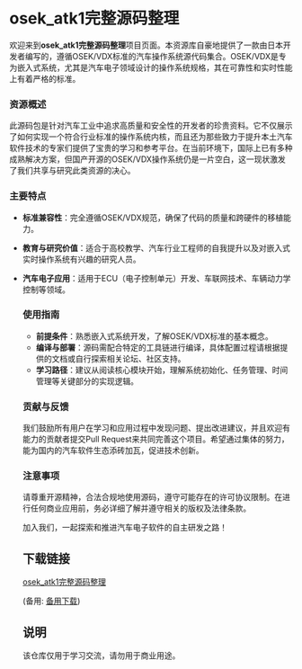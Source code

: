 # osek_atk1完整源码整理

欢迎来到**osek_atk1完整源码整理**项目页面。本资源库自豪地提供了一款由日本开发者编写的，遵循OSEK/VDX标准的汽车操作系统源代码集合。OSEK/VDX是专为嵌入式系统，尤其是汽车电子领域设计的操作系统规格，其在可靠性和实时性能上有着严格的标准。

### 资源概述

此源码包是针对汽车工业中追求高质量和安全性的开发者的珍贵资料。它不仅展示了如何实现一个符合行业标准的操作系统内核，而且还为那些致力于提升本土汽车软件技术的专家们提供了宝贵的学习和参考平台。在当前环境下，国际上已有多种成熟解决方案，但国产开源的OSEK/VDX操作系统仍是一片空白，这一现状激发了我们共享与研究此类资源的决心。

### 主要特点

- **标准兼容性**：完全遵循OSEK/VDX规范，确保了代码的质量和跨硬件的移植能力。
- **教育与研究价值**：适合于高校教学、汽车行业工程师的自我提升以及对嵌入式实时操作系统有兴趣的研究人员。
- **汽车电子应用**：适用于ECU（电子控制单元）开发、车联网技术、车辆动力学控制等领域。

  ### 使用指南

  - **前提条件**：熟悉嵌入式系统开发，了解OSEK/VDX标准的基本概念。
  - **编译与部署**：源码需配合特定的工具链进行编译，具体配置过程请根据提供的文档或自行探索相关论坛、社区支持。
  - **学习路径**：建议从阅读核心模块开始，理解系统初始化、任务管理、时间管理等关键部分的实现逻辑。

  ### 贡献与反馈

  我们鼓励所有用户在学习和应用过程中发现问题、提出改进建议，并且欢迎有能力的贡献者提交Pull Request来共同完善这个项目。希望通过集体的努力，能为国内的汽车软件生态添砖加瓦，促进技术创新。

  ### 注意事项

  请尊重开源精神，合法合规地使用源码，遵守可能存在的许可协议限制。在进行任何商业应用前，务必详细了解并遵守相关的版权及法律条款。

  加入我们，一起探索和推进汽车电子软件的自主研发之路！

  ## 下载链接
  [osek_atk1完整源码整理](https://pan.quark.cn/s/c892d975663b) 

  (备用: [备用下载](https://pan.baidu.com/s/1myDON9t3S3qKwHUi0WkBIg?pwd=c1rf))

  ## 说明

  该仓库仅用于学习交流，请勿用于商业用途。
